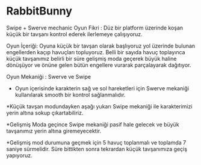 # RabbitBunny
 Swipe + Swerve mechanic
 Oyun Fikri : Düz bir platform üzerinde koşan küçük bir tavşanı kontrol ederek ilerlemeye çalışıyoruz.

Oyun İçeriği: Oyuna küçük bir tavşan olarak başlıyoruz yol üzerinde bulunan engellerden kaçıp havuçları topluyoruz.
Belli bir sayıda havuç toplayınca küçük tavşanımız belirli bir süre gelişmiş moda geçerek büyük haline dönüşüyor ve
önüne gelen bütün engellere vurarak parçalayarak dağıtıyor.

Oyun Mekaniği : Swerve ve Swipe 

* Oyun içerisinde karakterin sağ ve sol hareketleri için Swerve mekaniği kullanılarak smooth bir kontrol sağlanmalıdır.

*Küçük tavşan modundayken aşağı yukarı Swipe mekaniği ile karakterimizi yerin altına sokup çıkartabiliriz.

*Gelişmiş Moda geçince Swipe mekaniği pasif hale gelecek ve büyük tavşanımız yerin altına giremeyecektir.

*Gelişmiş mod durumuna geçmek için 5 havuç toplanmalı ve toplamda 7 saniye sürmelidir.
Süre bittikten sonra tekrardan küçük tavşanımıza geçiş yapıyoruz.


